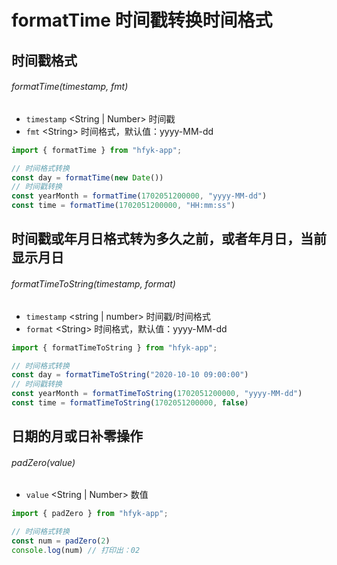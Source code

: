 # formatTime 时间戳转换时间格式

## 时间戳格式
###### formatTime(timestamp, fmt)

- `timestamp` \<String | Number> 时间戳
- `fmt` \<String> 时间格式，默认值：yyyy-MM-dd

```javascript
import { formatTime } from "hfyk-app";

// 时间格式转换
const day = formatTime(new Date())
// 时间戳转换
const yearMonth = formatTime(1702051200000, "yyyy-MM-dd")
const time = formatTime(1702051200000, "HH:mm:ss")
```

## 时间戳或年月日格式转为多久之前，或者年月日，当前显示月日
###### formatTimeToString(timestamp, format)

- `timestamp` \<string | number> 时间戳/时间格式
- `format` \<String> 时间格式，默认值：yyyy-MM-dd

```javascript
import { formatTimeToString } from "hfyk-app";

// 时间格式转换
const day = formatTimeToString("2020-10-10 09:00:00")
// 时间戳转换
const yearMonth = formatTimeToString(1702051200000, "yyyy-MM-dd")
const time = formatTimeToString(1702051200000, false)
```

## 日期的月或日补零操作
###### padZero(value)

- `value` \<String | Number> 数值

```javascript
import { padZero } from "hfyk-app";

// 时间格式转换
const num = padZero(2)
console.log(num) // 打印出：02
```